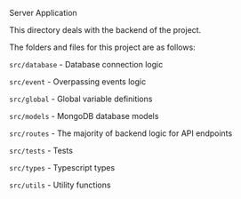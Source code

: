 Server Application

This directory deals with the backend of the project.

The folders and files for this project are as follows:

`src/database` - Database connection logic

`src/event` - Overpassing events logic

`src/global` - Global variable definitions

`src/models` - MongoDB database models

`src/routes` - The majority of backend logic for API endpoints

`src/tests` - Tests

`src/types` - Typescript types

`src/utils` - Utility functions
